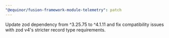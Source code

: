 ```yaml
---
"@equinor/fusion-framework-module-telemetry": patch
---
```


Update zod dependency from ^3.25.75 to ^4.1.11 and fix compatibility issues with zod v4's stricter record type requirements.
